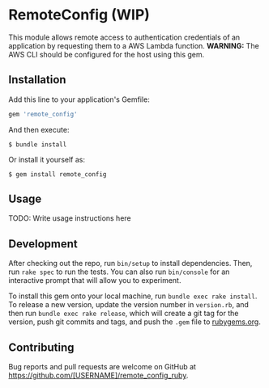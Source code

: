 # RemoteConfig (WIP)

This module allows remote access to authentication credentials of an application by requesting them to a AWS Lambda function.
**WARNING:** The AWS CLI should be configured for the host using this gem.

## Installation

Add this line to your application's Gemfile:

```ruby
gem 'remote_config'
```

And then execute:

    $ bundle install

Or install it yourself as:

    $ gem install remote_config

## Usage

TODO: Write usage instructions here

## Development

After checking out the repo, run `bin/setup` to install dependencies. Then, run `rake spec` to run the tests. You can also run `bin/console` for an interactive prompt that will allow you to experiment.

To install this gem onto your local machine, run `bundle exec rake install`. To release a new version, update the version number in `version.rb`, and then run `bundle exec rake release`, which will create a git tag for the version, push git commits and tags, and push the `.gem` file to [rubygems.org](https://rubygems.org).

## Contributing

Bug reports and pull requests are welcome on GitHub at https://github.com/[USERNAME]/remote_config_ruby.

